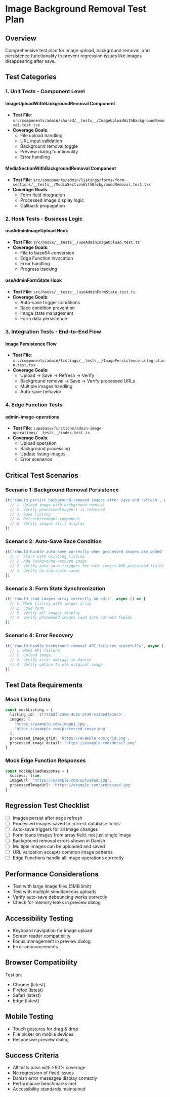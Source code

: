 # Image Background Removal Test Plan

## Overview
Comprehensive test plan for image upload, background removal, and persistence functionality to prevent regression issues like images disappearing after save.

## Test Categories

### 1. Unit Tests - Component Level

#### ImageUploadWithBackgroundRemoval Component
- **Test File**: `src/components/admin/shared/__tests__/ImageUploadWithBackgroundRemoval.test.tsx`
- **Coverage Goals**: 
  - File upload handling
  - URL input validation
  - Background removal toggle
  - Preview dialog functionality
  - Error handling

#### MediaSectionWithBackgroundRemoval Component  
- **Test File**: `src/components/admin/listings/forms/form-sections/__tests__/MediaSectionWithBackgroundRemoval.test.tsx`
- **Coverage Goals**:
  - Form field integration
  - Processed image display logic
  - Callback propagation

### 2. Hook Tests - Business Logic

#### useAdminImageUpload Hook
- **Test File**: `src/hooks/__tests__/useAdminImageUpload.test.ts`
- **Coverage Goals**:
  - File to base64 conversion
  - Edge Function invocation
  - Error handling
  - Progress tracking

#### useAdminFormState Hook
- **Test File**: `src/hooks/__tests__/useAdminFormState.test.ts`
- **Coverage Goals**:
  - Auto-save trigger conditions
  - Race condition prevention
  - Image state management
  - Form data persistence

### 3. Integration Tests - End-to-End Flow

#### Image Persistence Flow
- **Test File**: `src/components/admin/listings/__tests__/ImagePersistence.integration.test.tsx`
- **Coverage Goals**:
  - Upload → Save → Refresh → Verify
  - Background removal → Save → Verify processed URLs
  - Multiple images handling
  - Auto-save behavior

### 4. Edge Function Tests

#### admin-image-operations
- **Test File**: `supabase/functions/admin-image-operations/__tests__/index.test.ts`
- **Coverage Goals**:
  - Upload operation
  - Background processing
  - Update listing images
  - Error scenarios

## Critical Test Scenarios

### Scenario 1: Background Removal Persistence
```typescript
it('should persist background-removed images after save and refresh', async () => {
  // 1. Upload image with background removal
  // 2. Verify processedImageUrl is returned
  // 3. Save listing
  // 4. Refresh/remount component
  // 5. Verify images still display
})
```

### Scenario 2: Auto-Save Race Condition
```typescript
it('should handle auto-save correctly when processed images are added', async () => {
  // 1. Start with existing listing
  // 2. Add background-removed image
  // 3. Verify auto-save triggers for both images AND processed fields
  // 4. Verify no duplicate saves
})
```

### Scenario 3: Form State Synchronization
```typescript
it('should load images array correctly on edit', async () => {
  // 1. Mock listing with images array
  // 2. Load form
  // 3. Verify all images display
  // 4. Verify processed images load into correct fields
})
```

### Scenario 4: Error Recovery
```typescript
it('should handle background removal API failures gracefully', async () => {
  // 1. Mock API failure
  // 2. Upload image
  // 3. Verify error message in Danish
  // 4. Verify option to use original image
})
```

## Test Data Requirements

### Mock Listing Data
```typescript
const mockListing = {
  listing_id: '1f773bdf-2a60-4c85-a739-513dedf035cb',
  images: [
    'https://example.com/image1.jpg',
    'https://example.com/processed-image.png'
  ],
  processed_image_grid: 'https://example.com/grid.png',
  processed_image_detail: 'https://example.com/detail.png'
}
```

### Mock Edge Function Responses
```typescript
const mockUploadResponse = {
  success: true,
  imageUrl: 'https://example.com/uploaded.jpg',
  processedImageUrl: 'https://example.com/processed.jpg'
}
```

## Regression Test Checklist

- [ ] Images persist after page refresh
- [ ] Processed images saved to correct database fields
- [ ] Auto-save triggers for all image changes
- [ ] Form loads images from array field, not just single image
- [ ] Background removal errors shown in Danish
- [ ] Multiple images can be uploaded and saved
- [ ] URL validation accepts common image patterns
- [ ] Edge Functions handle all image operations correctly

## Performance Considerations

- Test with large image files (5MB limit)
- Test with multiple simultaneous uploads
- Verify auto-save debouncing works correctly
- Check for memory leaks in preview dialog

## Accessibility Testing

- Keyboard navigation for image upload
- Screen reader compatibility
- Focus management in preview dialog
- Error announcements

## Browser Compatibility

Test on:
- Chrome (latest)
- Firefox (latest)
- Safari (latest)
- Edge (latest)

## Mobile Testing

- Touch gestures for drag & drop
- File picker on mobile devices
- Responsive preview dialog

## Success Criteria

- All tests pass with >90% coverage
- No regression of fixed issues
- Danish error messages display correctly
- Performance benchmarks met
- Accessibility standards maintained
